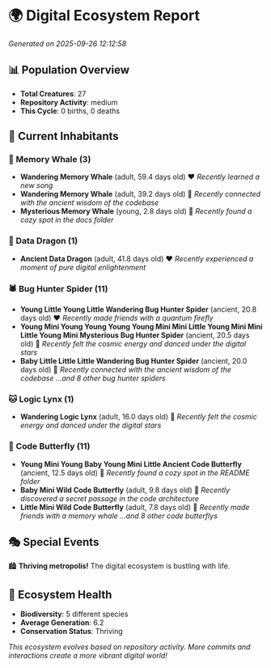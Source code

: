 # 🌍 Digital Ecosystem Report
*Generated on 2025-09-26 12:12:58*

## 📊 Population Overview
- **Total Creatures**: 27
- **Repository Activity**: medium
- **This Cycle**: 0 births, 0 deaths

## 👥 Current Inhabitants

### 🐋 Memory Whale (3)
- **Wandering Memory Whale** (adult, 59.4 days old) ❤️
  *Recently learned a new song*
- **Wandering Memory Whale** (adult, 39.2 days old) 💛
  *Recently connected with the ancient wisdom of the codebase*
- **Mysterious Memory Whale** (young, 2.8 days old) 💚
  *Recently found a cozy spot in the docs folder*

### 🐉 Data Dragon (1)
- **Ancient Data Dragon** (adult, 41.8 days old) ❤️
  *Recently experienced a moment of pure digital enlightenment*

### 🕷️ Bug Hunter Spider (11)
- **Young Little Young Little Wandering Bug Hunter Spider** (ancient, 20.8 days old) ❤️
  *Recently made friends with a quantum firefly*
- **Young Mini Young Young Young Young Mini Mini Little Young Mini Mini Little Young Mini Mysterious Bug Hunter Spider** (ancient, 20.5 days old) 💛
  *Recently felt the cosmic energy and danced under the digital stars*
- **Baby Little Little Little Wandering Bug Hunter Spider** (ancient, 20.0 days old) 💛
  *Recently connected with the ancient wisdom of the codebase*
  *...and 8 other bug hunter spiders*

### 🐱 Logic Lynx (1)
- **Wandering Logic Lynx** (adult, 16.0 days old) 💚
  *Recently felt the cosmic energy and danced under the digital stars*

### 🦋 Code Butterfly (11)
- **Young Mini Young Baby Young Mini Little Ancient Code Butterfly** (ancient, 12.5 days old) 💛
  *Recently found a cozy spot in the README folder*
- **Baby Mini Wild Code Butterfly** (adult, 9.8 days old) 💛
  *Recently discovered a secret passage in the code architecture*
- **Little Mini Wild Code Butterfly** (adult, 7.8 days old) 💛
  *Recently made friends with a memory whale*
  *...and 8 other code butterflys*

## 🎭 Special Events

🏙️ **Thriving metropolis!** The digital ecosystem is bustling with life.

## 🔬 Ecosystem Health
- **Biodiversity**: 5 different species
- **Average Generation**: 6.2
- **Conservation Status**: Thriving

*This ecosystem evolves based on repository activity. More commits and interactions create a more vibrant digital world!*